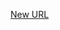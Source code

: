 



[New URL](../file-___home_harshil_Desktop_open-source_palisadoes_talawa_lib_widgets_event_search_delegate/)


